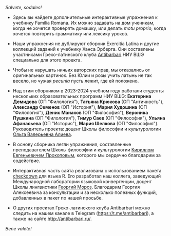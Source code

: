 _Salvete, sodales!_ 

- Здесь вы найдете дополнительные интерактивные упражнения к учебнику Familia Romana. Их можно задавать на дом ученикам, когда не хочется проверять домашку, или делать _motu proprio_, когда хочется повторить грамматику или лексику уроков. 

- Наши упражнения не дублируют сборник Exercitia Latina и другие коллекций заданий к учебнику Ханса Эрберга. Они составлены участниками Греко-латинского клуба [Antibarbari](http://antibarbari.ru/) НИУ ВШЭ специально для этого проекта. 

- Чтобы не нарушать ничьих авторских прав, мы отказались от оригинальных картинок. Без Юлии и розы учить латынь не так весело, но чужая _pecunia_ пусть лежит, где ей положено. 

- Над этим сборником в 2023-2024 учебном году работали студенты нескольких образовательных программ НИУ ВШЭ: **Екатерина Демидова** (ОП "Филология"), **Татьяна Крюкова** (ОП "Античность"), **Александр Семенов** (ОП "История"), **Мария Худошина** (ОП "Филология"), **Денис Манаков** (ОП "Философия"), **Вероника Пушкина** (ОП "Филология"), **Тимур Саев** (ОП "Философия"), **Ульяна Афанасьева** (ОП "История"), **Мария Шелкова** (ОП "Философия"). Руководитель проекта: доцент Школы философии и культурологии [Ольга Валерьевна Алиева](https://www.hse.ru/org/persons/77284635).

 - В основу сборника легли упражнения, составленные преподавателем Школы философии и культурологии [Кириллом Евгеньевичем Прокоповым](https://www.hse.ru/staff/prokopov), которого мы сердечно благодарим за содействие. 

- Интерактивная часть сайта реализована с использованием пакета [checkdown](https://cran.r-project.org/web/packages/checkdown/index.html) для языка R. Его разработал наш коллега, заведующий Международной лаборатории языковой конвергенции, доцент Школы лингвистики [Георгий Мороз](https://www.hse.ru/staff/agricolamz). Благодарим Георгия Алексеевича за консультации и за несколько полезных функций, добавленных в пакет по нашей просьбе.  

- О других проектах Греко-латинского клуба Antibarbari можно следить на нашем канале в Telegram (https://t.me/antibarbari), а также на сайте http://antibarbari.ru/.

_Bene valete!_ 
